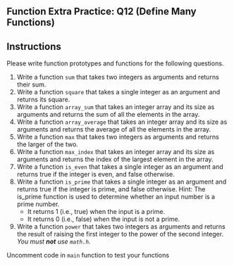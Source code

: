 ## Function Extra Practice: Q12 (Define Many Functions)

## Instructions

Please write function prototypes and functions for the following questions.

1. Write a function `sum` that takes two integers as arguments and returns their sum.
2. Write a function `square` that takes a single integer as an argument and returns its square.
3. Write a function `array_sum` that takes an integer array and its size as arguments and returns the sum of all the elements in the array.
4. Write a function `array_average` that takes an integer array and its size as arguments and returns the average of all the elements in the array.
5. Write a function `max` that takes two integers as arguments and returns the larger of the two.
6. Write a function `max_index` that takes an integer array and its size as arguments and returns the index of the largest element in the array.
7. Write a function `is_even` that takes a single integer as an argument and returns true if the integer is even, and false otherwise.
8. Write a function `is_prime` that takes a single integer as an argument and returns true if the integer is prime, and false otherwise. Hint: The is_prime function is used to determine whether an input number is a prime number.  
    - It returns 1 (i.e., true) when the input is a prime.
    - It returns 0 (i.e., false) when the input is not a prime.
9. Write a function `power` that takes two integers as arguments and returns the result of raising the first integer to the power of the second integer. *You must **not** use `math.h`.*

Uncomment code in `main` function to test your functions
